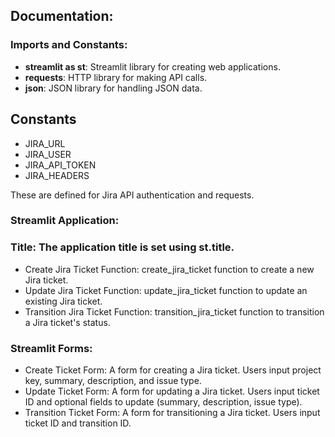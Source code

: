 ## Documentation:

### Imports and Constants:

- **streamlit as st**: Streamlit library for creating web applications.
- **requests**: HTTP library for making API calls.
- **json**: JSON library for handling JSON data.

## Constants 
- JIRA_URL
- JIRA_USER
- JIRA_API_TOKEN
- JIRA_HEADERS

These are defined for Jira API authentication and requests.

### Streamlit Application:

### Title: The application title is set using st.title.
- Create Jira Ticket Function: create_jira_ticket function to create a new Jira ticket.
- Update Jira Ticket Function: update_jira_ticket function to update an existing Jira ticket.
- Transition Jira Ticket Function: transition_jira_ticket function to transition a Jira ticket's status.


### Streamlit Forms:
- Create Ticket Form: A form for creating a Jira ticket. Users input project key, summary, description, and issue type.
- Update Ticket Form: A form for updating a Jira ticket. Users input ticket ID and optional fields to update (summary, description, issue type).
- Transition Ticket Form: A form for transitioning a Jira ticket. Users input ticket ID and transition ID.
